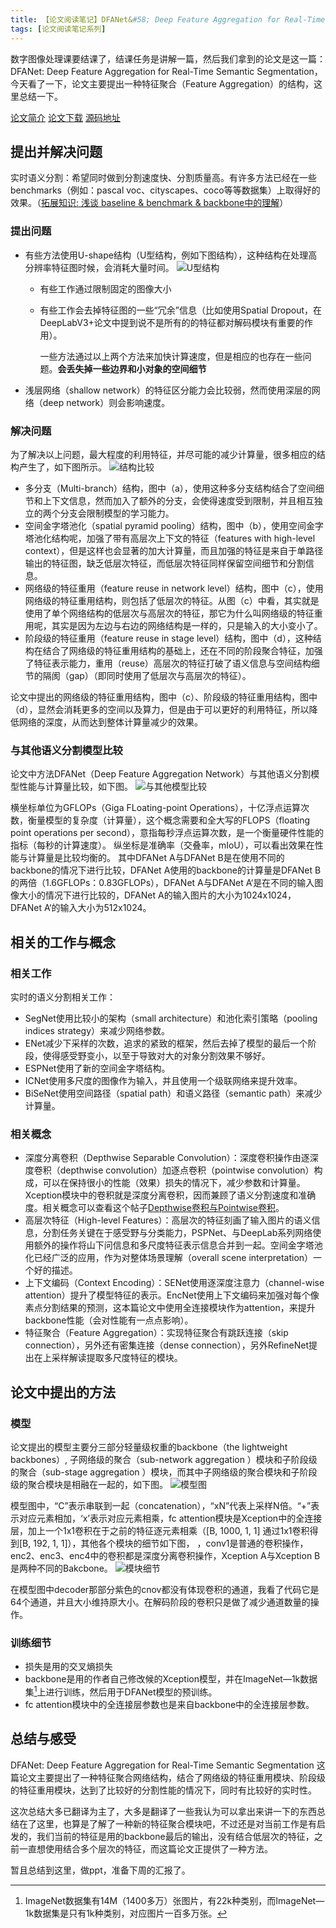 ```yaml
---
title: 【论文阅读笔记】DFANet&#58; Deep Feature Aggregation for Real-Time Semantic Segmentation
tags: [论文阅读笔记系列]
---
```


数字图像处理课要结课了，结课任务是讲解一篇，然后我们拿到的论文是这一篇：DFANet: Deep Feature Aggregation for Real-Time Semantic Segmentation，今天看了一下，论文主要提出一种特征聚合（Feature Aggregation）的结构，这里总结一下。

[论文简介](https://arxiv.org/abs/1904.02216)
[论文下载](https://arxiv.org/pdf/1904.02216)
[源码地址](https://github.com/huaifeng1993/DFANet)

<!--more-->

## 提出并解决问题
实时语义分割：希望同时做到分割速度快、分割质量高。有许多方法已经在一些benchmarks（例如：pascal voc、cityscapes、coco等等数据集）上取得好的效果。（[拓展知识: 浅谈 baseline & benchmark & backbone中的理解](https://zhuanlan.zhihu.com/p/129872257)）
### 提出问题
- 有些方法使用U-shape结构（U型结构，例如下图结构），这种结构在处理高分辨率特征图时候，会消耗大量时间。
![U型结构](/assets/images/2020/20200605/u-shape.png)
  - 有些工作通过限制固定的图像大小
  - 有些工作会去掉特征图的一些“冗余”信息（比如使用Spatial Dropout，在DeepLabV3+论文中提到说不是所有的的特征都对解码模块有重要的作用）。

    一些方法通过以上两个方法来加快计算速度，但是相应的也存在一些问题。**会丢失掉一些边界和小对象的空间细节**

- 浅层网络（shallow network）的特征区分能力会比较弱，然而使用深层的网络（deep network）则会影响速度。

### 解决问题
为了解决以上问题，最大程度的利用特征，并尽可能的减少计算量，很多相应的结构产生了，如下图所示。
![结构比较](/assets/images/2020/20200605/structure-comparison.png)

- 多分支（Multi-branch）结构，图中（a），使用这种多分支结构结合了空间细节和上下文信息，然而加入了额外的分支，会使得速度受到限制，并且相互独立的两个分支会限制模型的学习能力。
- 空间金字塔池化（spatial pyramid pooling）结构，图中（b），使用空间金字塔池化结构呢，加强了带有高层次上下文的特征（features with high-level context），但是这样也会显著的加大计算量，而且加强的特征是来自于单路径输出的特征图，缺乏低层次特征，而低层次特征同样保留空间细节和分割信息。
- 网络级的特征重用（feature reuse in network level）结构，图中（c），使用网络级的特征重用结构，则包括了低层次的特征。从图（c）中看，其实就是使用了单个网络结构的低层次与高层次的特征，那它为什么叫网络级的特征重用呢，其实是因为左边与右边的网络结构是一样的，只是输入的大小变小了。
- 阶段级的特征重用（feature reuse in stage level）结构，图中（d），这种结构在结合了网络级的特征重用结构的基础上，还在不同的阶段聚合特征，加强了特征表示能力，重用（reuse）高层次的特征打破了语义信息与空间结构细节的隔阂（gap）（即同时使用了低层次与高层次的特征）。

论文中提出的网络级的特征重用结构，图中（c）、阶段级的特征重用结构，图中（d），显然会消耗更多的空间以及算力，但是由于可以更好的利用特征，所以降低网络的深度，从而达到整体计算量减少的效果。

### 与其他语义分割模型比较
论文中方法DFANet（Deep Feature Aggregation Network）与其他语义分割模型性能与计算量比较，如下图。
![与其他模型比较](/assets/images/2020/20200605/result-compare.png)

横坐标单位为GFLOPs（Giga FLoating-point Operations），十亿浮点运算次数，衡量模型的复杂度（计算量），这个概念需要和全大写的FLOPS（floating point operations per second），意指每秒浮点运算次数，是一个衡量硬件性能的指标（每秒的计算速度）。
纵坐标是准确率（交叠率，mIoU），可以看出效果在性能与计算量是比较均衡的。
其中DFANet A与DFANet B是在使用不同的backbone的情况下进行比较，DFANet A使用的backbone的计算量是DFANet B的两倍（1.6GFLOPs：0.83GFLOPs），DFANet A与DFANet A‘是在不同的输入图像大小的情况下进行比较的，DFANet A的输入图片的大小为1024x1024，DFANet A‘的输入大小为512x1024。

## 相关的工作与概念
### 相关工作
实时的语义分割相关工作：
- SegNet使用比较小的架构（small architecture）和池化索引策略（pooling indices strategy）来减少网络参数。
- ENet减少下采样的次数，追求的紧致的框架，然后去掉了模型的最后一个阶段，使得感受野变小，以至于导致对大的对象分割效果不够好。
- ESPNet使用了新的空间金字塔结构。
- ICNet使用多尺度的图像作为输入，并且使用一个级联网络来提升效率。
- BiSeNet使用空间路径（spatial path）和语义路径（semantic
path）来减少计算量。
### 相关概念
- 深度分离卷积（Depthwise Separable Convolution）：深度卷积操作由逐深度卷积（depthwise convolution）加逐点卷积（pointwise convolution）构成，可以在保持很小的性能（效果）损失的情况下，减少参数和计算量。Xception模块中的卷积就是深度分离卷积，因而兼顾了语义分割速度和准确度。相关概念可以查看这个帖子[Depthwise卷积与Pointwise卷积](https://zhuanlan.zhihu.com/p/80041030)。
- 高层次特征（High-level Features）：高层次的特征刻画了输入图片的语义信息，分割任务关键在于感受野与分类能力，PSPNet、与DeepLab系列网络使用额外的操作将山下问信息和多尺度特征表示信息合并到一起。空间金字塔池化已经广泛的应用，作为对整体场景理解（overall scene interpretation）一个好的描述。
- 上下文编码（Context Encoding）：SENet使用逐深度注意力（channel-wise attention）提升了模型特征的表示。EncNet使用上下文编码来加强对每个像素点分割结果的预测，这本篇论文中使用全连接模块作为attention，来提升backbone性能（会对性能有一点点影响）。
- 特征聚合（Feature Aggregation）：实现特征聚合有跳跃连接（skip connection），另外还有密集连接（dense connection），另外RefineNet提出在上采样解读提取多尺度特征的模块。

## 论文中提出的方法

### 模型
论文提出的模型主要分三部分轻量级权重的backbone（the lightweight backbones）, 子网络级的聚合（sub-network aggregation ）模块和子阶段级的聚合（sub-stage aggregation ）模块，而其中子网络级的聚合模块和子阶段级的聚合模块是相融在一起的，如下图。
![模型图](/assets/images/2020/20200605/model.png)

模型图中，“C”表示串联到一起（concatenation），“xN”代表上采样N倍。“+”表示对应元素相加，‘x’表示对应元素相乘，fc attention模块是Xception中的全连接层，加上一个1x1卷积在于之前的特征逐元素相乘（[B, 1000, 1, 1] 通过1x1卷积得到[B, 192, 1, 1]），其他各个模块的细节如下图，
，conv1是普通的卷积操作，enc2、enc3、enc4中的卷积都是深度分离卷积操作，Xception A与Xception B是两种不同的Bakcbone。
![模块细节](/assets/images/2020/20200605/module-details.png)

在模型图中decoder那部分紫色的cnov都没有体现卷积的通道，我看了代码它是64个通道，并且大小维持原大小。在解码阶段的卷积只是做了减少通道数量的操作。

### 训练细节
- 损失是用的交叉熵损失
- backbone是用的作者自己修改候的Xception模型，并在ImageNet—1k数据集[^ImageNet_1k]上进行训练，然后用于DFANet模型的预训练。
- fc attention模块中的全连接层参数也是来自backbone中的全连接层参数。

## 总结与感受
DFANet: Deep Feature Aggregation for Real-Time Semantic Segmentation 这篇论文主要提出了一种特征聚合网络结构，结合了网络级的特征重用模块、阶段级的特征重用模块，达到了比较好的分割性能的情况下，同时有比较好的实时性。

这次总结大多已翻译为主了，大多是翻译了一些我认为可以拿出来讲一下的东西总结在了这里，也算是了解了一种新的特征聚合模块吧，不过还是对当前工作是有启发的，我们当前的特征是用的backbone最后的输出，没有结合低层次的特征，之前一直想使用结合多个层次的特征，而这篇论文正提供了一种方法。

暂且总结到这里，做ppt，准备下周的汇报了。

[^ImageNet_1k]: ImageNet数据集有14M（1400多万）张图片，有22k种类别，而ImageNet—1k数据集是只有1k种类别，对应图片一百多万张。